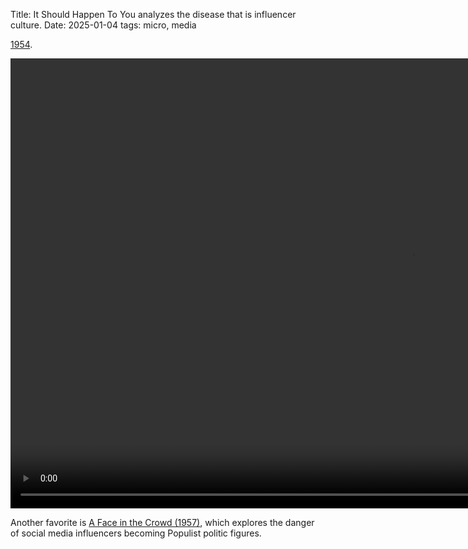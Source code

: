 Title: It Should Happen To You analyzes the disease that is influencer culture.
Date: 2025-01-04
tags: micro, media

[1954](https://en.wikipedia.org/wiki/It_Should_Happen_to_You).

<video width="1280" height="720" controls>
    <source src="/media/video/it_should_happen_to_you-privacy.mp4" type="video/mp4">
    Your browser does not support the video tag.
</video>

Another favorite is [A Face in the Crowd (1957)](https://en.wikipedia.org/wiki/A_Face_in_the_Crowd_(film)), which explores the danger of social media influencers becoming Populist politic figures.
